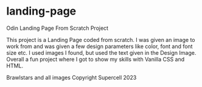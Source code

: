 # landing-page
Odin Landing Page From Scratch Project

This project is a Landing Page coded from scratch. I was given an image to work from and was given a few design parameters like color, font and font size etc. I used images I found, but used the text given in the Design Image. Overall a fun project where I got to show my skills with Vanilla CSS and HTML.

Brawlstars and all images Copyright Supercell 2023


<!-- TODO: -->
<!-- 1: Update page with my own text and links  -->
<!-- 2: Add comments to CSS file -->
<!-- 3: Tidy up and fix minor details I missed -->
<!--  -->

<!-- Looking back I realize now that I could've combined some selectors in the css file to save time and css lines coded. -->